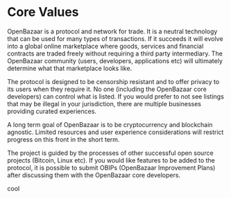 # Core Values

OpenBazaar is a protocol and network for trade. It is a neutral technology that can be used for many types of transactions. If it succeeds it will evolve into a global online marketplace where goods, services and financial contracts are traded freely without requiring a third party intermediary. The OpenBazaar community (users, developers, applications etc) will ultimately determine what that marketplace looks like.

The protocol is designed to be censorship resistant and to offer privacy to its users when they require it. No one (including the OpenBazaar core developers) can control what is listed. If you would prefer to not see listings that may be illegal in your jurisdiction, there are multiple businesses providing curated experiences.

A long term goal of OpenBazaar is to be cryptocurrency and blockchain agnostic. Limited resources and user experience considerations will restrict progress on this front in the short term. 

The project is guided by the processes of other successful open source projects (Bitcoin, Linux etc). If you would like features to be added to the protocol, it is possible to submit OBIPs (OpenBazaar Improvement Plans) after discussing them with the OpenBazaar core developers.

cool
